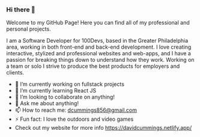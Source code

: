### Hi there 👋

Welcome to my GitHub Page! Here you can find all of my professional and personal projects.

I am a Software Developer for 100Devs, based in the Greater Philadelphia area, working in both front-end and back-end development. I love creating interactive, stylized and professional websites and web-apps, and I have a passion for breaking things down to understand how they work. Working on a team or solo I strive to produce the best products for employers and clients.

- 🔭 I’m currently working on fullstack projects
- 🌱 I’m currently learning React JS
- 👯 I’m looking to collaborate on anything!
- 💬 Ask me about anything!
- 📫 How to reach me: dcummings856@gmail.com
- ⚡ Fun fact: I love the outdoors and video games
- Check out my website for more info https://davidcummings.netlify.app/
